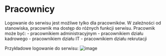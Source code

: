 # Pracownicy
Logowanie do serwisu jest możliwe tylko dla pracowników. W zależności od stanowiska, pracownik ma dostęp do różnych funkcji serwisu. Pracownik może być:
	- pracownikiem administracyjnym
	- pracownikiem działu kadrowego
	- pracownikiem działu IT
	- pracownikiem działu rekrutacji

Przykładowe logowanie do serwisu:
![image](https://github.com/lemur112/Pracownicy/assets/105245169/a304a25f-e8aa-44ed-9475-53a803baeb4a)

